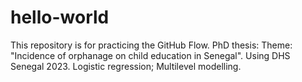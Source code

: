 # hello-world
This repository is for practicing the GitHub Flow.
PhD thesis: Theme: "Incidence of orphanage on child education in Senegal". Using DHS Senegal 2023. Logistic regression; Multilevel modelling.
